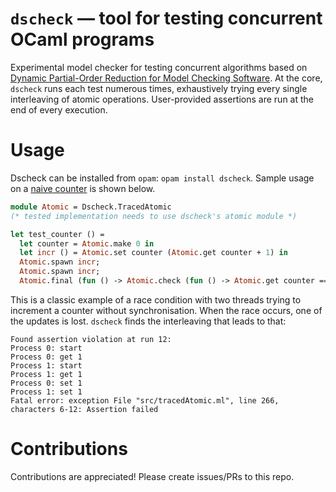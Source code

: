 # `dscheck` — tool for testing concurrent OCaml programs 

Experimental model checker for testing concurrent algorithms based on [Dynamic Partial-Order Reduction for Model Checking Software](https://users.soe.ucsc.edu/~cormac/papers/popl05.pdf). At the core, `dscheck` runs each test numerous times, exhaustively trying every single interleaving of atomic operations. User-provided assertions are run at the end of every execution. 


# Usage

Dscheck can be installed from `opam`: `opam install dscheck`. Sample usage on a [naive counter](tests/test_naive_counter.ml) is shown below. 

```ocaml
module Atomic = Dscheck.TracedAtomic
(* tested implementation needs to use dscheck's atomic module *)

let test_counter () =
  let counter = Atomic.make 0 in
  let incr () = Atomic.set counter (Atomic.get counter + 1) in 
  Atomic.spawn incr;
  Atomic.spawn incr;
  Atomic.final (fun () -> Atomic.check (fun () -> Atomic.get counter == 2))
```
 
This is a classic example of a race condition with two threads trying to increment a counter without synchronisation. When the race occurs, one of the updates is lost. `dscheck` finds the interleaving that leads to that: 

```
Found assertion violation at run 12:
Process 0: start 
Process 0: get 1
Process 1: start 
Process 1: get 1
Process 0: set 1
Process 1: set 1
Fatal error: exception File "src/tracedAtomic.ml", line 266, characters 6-12: Assertion failed
```


# Contributions

Contributions are appreciated! Please create issues/PRs to this repo.

